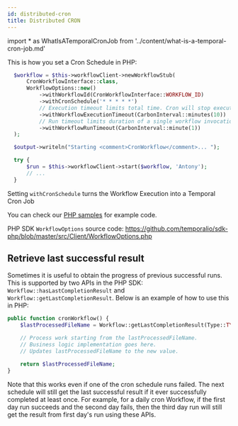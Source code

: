 ```yaml
---
id: distributed-cron
title: Distributed CRON
---
```


<!-- prettier-ignore -->
import * as WhatIsATemporalCronJob from '../content/what-is-a-temporal-cron-job.md'

This is how you set a Cron Schedule in PHP:

```php
  $workflow = $this->workflowClient->newWorkflowStub(
      CronWorkflowInterface::class,
      WorkflowOptions::new()
          ->withWorkflowId(CronWorkflowInterface::WORKFLOW_ID)
          ->withCronSchedule('* * * * *')
          // Execution timeout limits total time. Cron will stop executing after this timeout.
          ->withWorkflowExecutionTimeout(CarbonInterval::minutes(10))
          // Run timeout limits duration of a single workflow invocation.
          ->withWorkflowRunTimeout(CarbonInterval::minute(1))
  );

  $output->writeln("Starting <comment>CronWorkflow</comment>... ");

  try {
      $run = $this->workflowClient->start($workflow, 'Antony');
      // ...
  }
```

Setting `withCronSchedule` turns the Workflow Execution into a <preview page={WhatIsATemporalCronJob}>Temporal Cron Job</preview>

You can check our [PHP samples](https://github.com/temporalio/samples-php/tree/master/app/src/Cron) for example code.

PHP SDK `WorkflowOptions` source code: https://github.com/temporalio/sdk-php/blob/master/src/Client/WorkflowOptions.php

## Retrieve last successful result

Sometimes it is useful to obtain the progress of previous successful runs.
This is supported by two APIs in the PHP SDK:
`Workflow::hasLastCompletionResult` and `Workflow::getLastCompletionResult`. Below is an example of how
to use this in PHP:

```php
public function cronWorkflow() {
    $lastProcessedFileName = Workflow::getLastCompletionResult(Type::TYPE_STRING);

    // Process work starting from the lastProcessedFileName.
    // Business logic implementation goes here.
    // Updates lastProcessedFileName to the new value.

    return $lastProcessedFileName;
}
```

Note that this works even if one of the cron schedule runs failed. The
next schedule will still get the last successful result if it ever successfully
completed at least once. For example, for a daily cron Workflow, if the first day
run succeeds and the second day fails, then the third day run will still get
the result from first day's run using these APIs.
